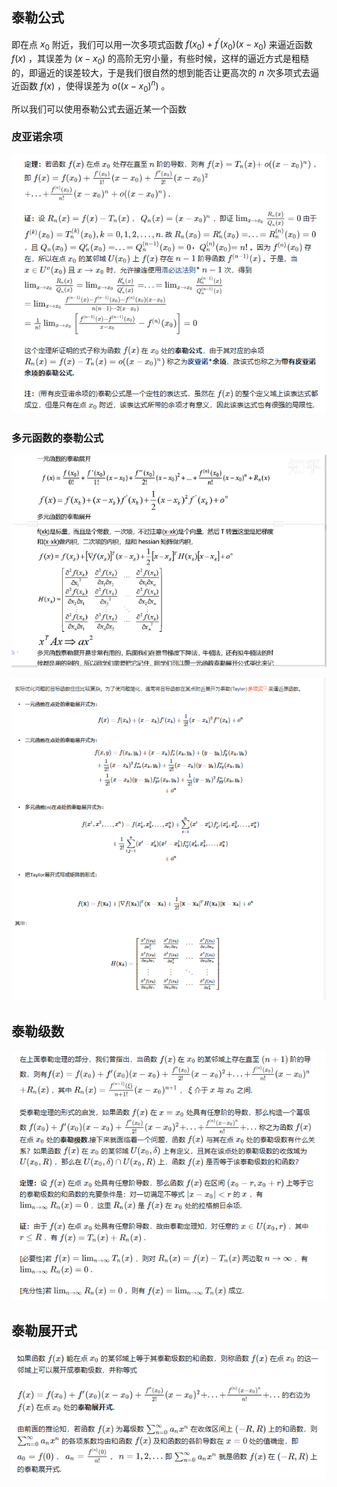 ## 泰勒公式

即在点 $x_0$ 附近，我们可以用一次多项式函数 $f(x_0)+f^′(x_0)(x−x_0)$ 来逼近函数 $f(x)$ ，其误差为 $(x−x_0)$ 的高阶无穷小量，有些时候，这样的逼近方式是粗糙的，即逼近的误差较大，于是我们很自然的想到能否让更高次的 $n$ 次多项式去逼近函数 $f(x)$ ，使得误差为 $o((x−x_0)^n)$ 。

所以我们可以使用泰勒公式去逼近某一个函数

### 皮亚诺余项

![image-20240928002515150](../Image/image-20240928002515150.png)

### 多元函数的泰勒公式

![image-20240814164329613](../Image/image-20240814164329613.png)

![image-20240814173400990](../Image/image-20240814173400990.png)

## 泰勒级数

![image-20240928002039778](../Image/image-20240928002039778.png)

## 泰勒展开式

![image-20240928002127085](../Image/image-20240928002127085.png)
